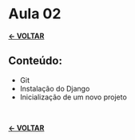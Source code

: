 # Aula 02

[**<- VOLTAR**](https://github.com/Leandro-Cardoso/Univassouras-BackEnd)

## Conteúdo:

* Git
* Instalação do Django
* Inicialização de um novo projeto

<br>

[**<- VOLTAR**](https://github.com/Leandro-Cardoso/Univassouras-BackEnd)
